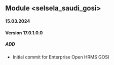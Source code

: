 ## Module <selsela_saudi_gosi>

#### 15.03.2024
#### Version 17.0.1.0.0
##### ADD
- Initial commit for Enterprise Open HRMS GOSI
